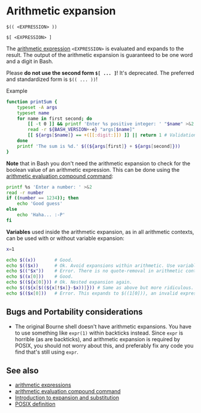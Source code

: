 # Arithmetic expansion

    $(( <EXPRESSION> ))

    $[ <EXPRESSION> ]

The [arithmetic expression](../../syntax/arith_expr.md) `<EXPRESSION>` is
evaluated and expands to the result. The output of the arithmetic
expansion is guaranteed to be one word and a digit in Bash.

Please **do not use the second form `$[ ... ]`**! It's deprecated. The
preferred and standardized form is `$(( ... ))`!

Example

``` bash
function printSum {
    typeset -A args
    typeset name
    for name in first second; do
        [[ -t 0 ]] && printf 'Enter %s positive integer: ' "$name" >&2
        read -r ${BASH_VERSION+-e} "args[$name]"
        [[ ${args[$name]} == +([[:digit:]]) ]] || return 1 # Validation is extremely important whenever user input is used in arithmetic.
    done
    printf 'The sum is %d.' $((${args[first]} + ${args[second]}))
}
```

**Note** that in Bash you don't need the arithmetic expansion to check
for the boolean value of an arithmetic expression. This can be done
using the [arithmetic evaluation compound
command](../../syntax/ccmd/arithmetic_eval.md):

``` bash
printf %s 'Enter a number: ' >&2
read -r number
if ((number == 1234)); then
    echo 'Good guess'
else
    echo 'Haha... :-P'
fi
```

**Variables** used inside the arithmetic expansion, as in all arithmetic
contexts, can be used with or without variable expansion:

``` bash
x=1

echo $((x))       # Good.
echo $(($x))      # Ok. Avoid expansions within arithmetic. Use variables directly.
echo $(("$x"))    # Error. There is no quote-removal in arithmetic contexts. It expands to $(("1")), which is an invalid arithmetic expression.
echo $((x[0]))    # Good.
echo $((${x[0]})) # Ok. Nested expansion again.
echo $((${x[$((${x[!$x]}-$x))]})) # Same as above but more ridiculous.
echo $(($x[0]))   # Error. This expands to $((1[0])), an invalid expression.
```

## Bugs and Portability considerations

- The original Bourne shell doesn't have arithmetic expansions. You have
  to use something like `expr(1)` within backticks instead. Since `expr`
  is horrible (as are backticks), and arithmetic expansion is required
  by POSIX, you should not worry about this, and preferably fix any code
  you find that's still using `expr`.

## See also

- [arithmetic expressions](../../syntax/arith_expr.md)
- [arithmetic evaluation compound command](../../syntax/ccmd/arithmetic_eval.md)
- [Introduction to expansion and substitution](../../syntax/expansion/intro.md)
- [POSIX
  definition](http://pubs.opengroup.org/onlinepubs/9699919799/utilities/V3_chap02.html#tag_18_06_04)
